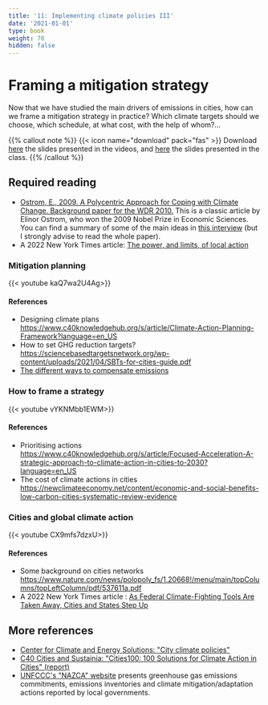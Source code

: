 ```yaml
---
title: '11: Implementing climate policies III'
date: '2021-01-01'
type: book
weight: 70
hidden: false
---
```

# Framing a mitigation strategy

<!--more-->

Now that we have studied the main drivers of emissions in cities, how can we frame a mitigation strategy in practice? Which climate targets should we choose, which schedule, at what cost, with the help of whom?...

{{% callout note %}}
{{< icon name="download" pack="fas" >}} Download [here](http://www.centre-cired.fr/wp-content/uploads/2021/10/course-mitigation.pdf) the slides presented in the videos, and [here](https://www.centre-cired.fr/wp-content/uploads/2022/11/slides-en-plus-cours-11.pdf) the slides presented in the class.
{{% /callout %}}

## Required reading

- [Ostrom, E., 2009. A Polycentric Approach for Coping with Climate Change. Background paper for the WDR 2010.](https://documents.worldbank.org/en/publication/documents-reports/documentdetail/480171468315567893/a-polycentric-approach-for-coping-with-climate-change) This is a classic article by Elinor Ostrom, who won the 2009 Nobel Prize in Economic Sciences. You can find a summary of some of the main ideas in [this interview](https://www.thenewhumanitarian.org/feature/2012/04/25/interview-nobel-prize-winner-elinor-ostrom-climate-change) (but I strongly advise to read the whole paper). 
- A 2022 New York Times article: [The power, and limits, of local action](https://www.nytimes.com/2022/07/08/climate/local-climate-action.html)

### Mitigation planning
{{< youtube kaQ7wa2U4Ag>}}

#### References
- Designing climate plans https://www.c40knowledgehub.org/s/article/Climate-Action-Planning-Framework?language=en_US
- How to set GHG reduction targets? https://sciencebasedtargetsnetwork.org/wp-content/uploads/2021/04/SBTs-for-cities-guide.pdf
- [The different ways to compensate emissions](https://www.c40knowledgehub.org/s/article/Defining-carbon-neutrality-for-cities-and-managing-residual-emissions-Cities-perspective-and-guidance?language=en_US)

### How to frame a strategy
{{< youtube vYKNMbb1EWM>}}

#### References
- Prioritising actions https://www.c40knowledgehub.org/s/article/Focused-Acceleration-A-strategic-approach-to-climate-action-in-cities-to-2030?language=en_US
- The cost of climate actions in cities https://newclimateeconomy.net/content/economic-and-social-benefits-low-carbon-cities-systematic-review-evidence
 

### Cities and global climate action
{{< youtube CX9mfs7dzxU>}}

#### References
- Some background on cities networks https://www.nature.com/news/polopoly_fs/1.20668!/menu/main/topColumns/topLeftColumn/pdf/537611a.pdf
- A 2022 New York Times article : [As Federal Climate-Fighting Tools Are Taken Away, Cities and States Step Up](https://www.nytimes.com/2022/07/01/climate/climate-policies-cities-states-local.html)

## More references
- [Center for Climate and Energy Solutions: "City climate policies"](https://www.c2es.org/content/city-climate-policy/)
- [C40 Cities and Sustainia: "Cities100: 100 Solutions for Climate Action in Cities" (report)](https://www.c40knowledgehub.org/s/article/Cities100-2019?language=en_US)
- [UNFCCC's "NAZCA" website](https://climateaction.unfccc.int/) presents greenhouse gas emissions commitments, emissions inventories and climate mitigation/adaptation actions reported by local governments. 


